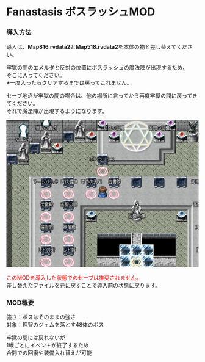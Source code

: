 # Fanastasis ボスラッシュMOD

### 導入方法
導入は、**Map816.rvdata2**と**Map518.rvdata2**を本体の物と差し替えてください。

牢獄の間のエメルダと反対の位置にボスラッシュの魔法陣が出現するため、\
そこに入ってください。\
※一度入ったらクリアするまでは戻ってこれません。

セーブ地点が牢獄の間の場合は、他の場所に言ってから再度牢獄の間に戻ってきてください。\
それで魔法陣が出現するようになります。

![牢獄の間のボスラッシュ魔法陣](img/20211223020502.png "牢獄の間のボスラッシュ魔法陣")

<font color="Red">このMODを導入した状態でのセーブは推奨されません。</font>\
差し替えたファイルを元に戻すことで導入前の状態に戻ります。

### MOD概要
強さ：ボスはそのままの強さ\
対象：理智のジェムを落とす48体のボス

牢獄の間には戻れないが\
1戦ごとにイベントが終了するため\
合間での回復や装備入れ替えが可能
